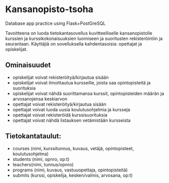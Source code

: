 # Kansanopisto-tsoha
Database app practice using Flask+PostGreSQL

Tavoitteena on luoda tietokantasovellus kuvitteelliselle kansanopistolle kurssien ja kurssikokonaisuuksien luomiseen ja suoritusten rekisteröintiin ja seurantaan. Käyttäjiä on sovelluksella kahdentasoisia: opettajat ja opiskelijat.

## Ominaisuudet
- opiskelijat voivat rekisteröityä/kirjautua sisään
- opiskelijat voivat ilmoittautua kursseille, joista saa opintopisteitä ja suorituksia
- opiskelijat voivat nähdä suorittamansa kurssit, opintopisteiden määrän ja arvosanojensa keskiarvon
- opettajat voivat rekisteröityä/kirjautua sisään
- opettajat voivat luoda uusia koulutusohjelmia ja kursseja
- opettajat voivat rekisteröidä kurssisuorituksia
- opettajat voivat nähdä listauksen vetämistään kursseista

## Tietokantataulut:
- courses (nimi, kurssitunnus, kuvaus, vetäjä, opintopisteet, koulutusohjelma)
- students (nimi, opnro, op:t)
- teachers(nimi, tunnus/opnro)
- programs (nimi, kuvaus, vastuuopettaja, opintopisteitä)
- submits (kurssi, opiskelija, kesken/valmis, arvosana, op:t)
